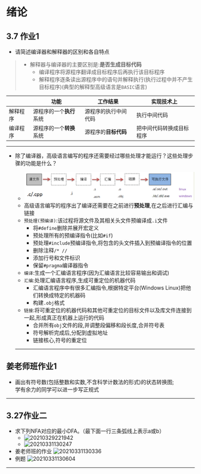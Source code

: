 <!--
 * @Author: your name
 * @Date: 2021-03-08 22:01:36
 * @LastEditTime: 2021-04-17 17:25:46
 * @LastEditors: Please set LastEditors
 * @Description: In User Settings Edit
 * @FilePath: \junior-lessons_second-term\编译技术\Exercise.md
-->
# 绪论

## 3.7 作业1
- 请简述编译器和解释器的区别和各自特点
> - 解释器与编译器的主要区别是:**是否生成目标代码**
>   - 编译程序将源程序翻译成目标程序后再执行该目标程序
>   - 解释程序逐条读出源程序中的语句并解释执行(执行过程中并不产生目标程序)(典型的解释型高级语言是`BASIC`语言)

|   | 功能 | 工作结果 | 实现技术上 |
| - | - | - | - |
| 解释程序 | 源程序的一个**执行**系统 | 源程序的执行中间代码 | 执行中间代码 |
| 编译程序 | 源程序的一个**转换**系统 | 源程序的**目标代码** | 把中间代码转换成目标程序 |

---
- 除了编译器，高级语言编写的程序还需要经过哪些处理才能运行？这些处理步骤的功能是什么？
  - ![Helloworld执行过程](res/img/Helloworld程序执行过程.png)
  - 高级语言编写的程序出了编译还需要在之前进行**预处理**,在之后进行汇编与链接
  - `预处理(预编译)`:该过程将源文件及其相关头文件预编译成`.i`文件
    - 将`#define`删除并展开宏定义
    - 预处理所有的预编译指令(比如`#if`)
    - 预处理`#include`预编译指令,将包含的头文件插入到预编译指令的位置
    - 删除注释`/* //`
    - 添加行号和文件标识
    - 保留`#pragma`编译器指令
  - `编译`:生成一个汇编语言程序(因为汇编语言比较容易输出和调试)
  - `汇编`:处理汇编语言程序,生成可重定位的机器代码
    - 汇编语言程序中有很多汇编指令,根据特定平台(Windows Linux)把他们转换成特定的机器码
    - 构建`.obj`格式
  - `链接`:将可重定位的机器代码和其他可重定位的目标文件以及库文件连接到一起,形成真正在机器上运行的代码
    - 合并所有`obj`文件的段,并调整段偏移和段长度,合并符号表
    - 符号解析完成后,分配到虚拟地址
    - 链接核心,符号的重定位

  ----
## 姜老师班作业1
- 画出有符号数(包括整数和实数,不含科学计数法的形式)的状态转换图;  
  学有余力的同学可以进一步写正规式




---
## 3.27作业二
- 求下列NFA对应的最小DFA。（最下面一行三条弧线上表示a或b）
  - ![20210329221942](http://cdn.ayusummer233.top/img/20210329221942.png)
  - ![20210331130247](http://cdn.ayusummer233.top/img/20210331130247.png)
- 姜老师班的作业
  ![20210331130336](http://cdn.ayusummer233.top/img/20210331130336.png)
- 例题
  ![20210331130604](http://cdn.ayusummer233.top/img/20210331130604.png)

---
## 